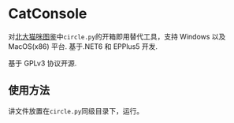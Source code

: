# CatConsole

对[北大猫咪图鉴](https://gitee.com/circlelq/miniprogram)中`circle.py`的开箱即用替代工具，支持 Windows 以及 MacOS(x86) 平台. 基于.NET6 和 EPPlus5 开发.

基于 GPLv3 协议开源.

## 使用方法

讲文件放置在`circle.py`同级目录下，运行。